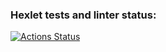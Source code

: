 ### Hexlet tests and linter status:
[![Actions Status](https://github.com/EmilMorua/python-project-49/workflows/hexlet-check/badge.svg)](https://github.com/EmilMorua/python-project-49/actions)